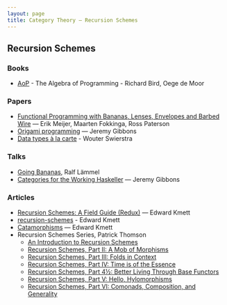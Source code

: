 ```yaml
---
layout: page
title: Category Theory — Recursion Schemes
---
```


Recursion Schemes
-----------------

### Books

  - [AoP](http://www.amazon.com/books/dp/013507245X) - The Algebra of Programming - Richard Bird, Oege de Moor


### Papers
  - [Functional Programming with Bananas, Lenses, Envelopes and Barbed Wire](http://eprints.eemcs.utwente.nl/7281/01/db-utwente-40501F46.pdf) — Erik Meijer, Maarten Fokkinga, Ross Paterson
  - [Origami programming](https://www.cs.ox.ac.uk/jeremy.gibbons/publications/origami.pdf) — Jeremy Gibbons
  - [Data types à la carte](http://www.staff.science.uu.nl/~swier004/Publications/DataTypesALaCarte.pdf) - Wouter Swierstra


### Talks

  - [Going Bananas](http://channel9.msdn.com/Shows/Going+Deep/C9-Lectures-Dr-Ralf-Lmmel-Going-Bananas), Ralf Lämmel
  - [Categories for the Working Haskeller](https://skillsmatter.com/skillscasts/5787-categories-for-the-working-haskeller) — Jeremy Gibbons


### Articles

  - [Recursion Schemes: A Field Guide (Redux)](http://comonad.com/reader/2009/recursion-schemes/) — Edward Kmett
  - [recursion-schemes](https://github.com/ekmett/recursion-schemes/blob/master/Data/Functor/Foldable.hs) - Edward Kmett
  - [Catamorphisms](https://www.fpcomplete.com/user/edwardk/recursion-schemes/catamorphisms) — Edward Kmett
  - Recursion Schemes Series, Patrick Thomson
    - [An Introduction to Recursion Schemes](https://blog.sumtypeofway.com/posts/introduction-to-recursion-schemes.html)
    - [Recursion Schemes, Part II: A Mob of Morphisms](https://blog.sumtypeofway.com/posts/recursion-schemes-part-2.html)
    - [Recursion Schemes, Part III: Folds in Context](https://blog.sumtypeofway.com/posts/recursion-schemes-part-3.html)
    - [Recursion Schemes, Part IV: Time is of the Essence](https://blog.sumtypeofway.com/posts/recursion-schemes-part-4.html)
    - [Recursion Schemes, Part 4½: Better Living Through Base Functors](https://blog.sumtypeofway.com/posts/recursion-schemes-part-4-point-5.html)
    - [Recursion Schemes, Part V: Hello, Hylomorphisms](https://blog.sumtypeofway.com/posts/recursion-schemes-part-5.html)
    - [Recursion Schemes, Part VI: Comonads, Composition, and Generality](https://blog.sumtypeofway.com/posts/recursion-schemes-part-6.html)
